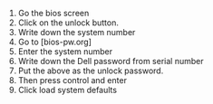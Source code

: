 


1) Go the bios screen
2) Click on the unlock button. 
3) Write down the system number
4) Go to [bios-pw.org]
5) Enter the system number
6) Write down the Dell password from serial number
7) Put the above as the unlock password.
8) Then press control and enter
9) Click load system defaults
